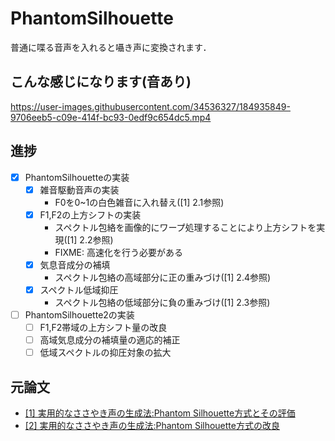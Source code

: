 # PhantomSilhouette

普通に喋る音声を入れると囁き声に変換されます．

## こんな感じになります(音あり)
https://user-images.githubusercontent.com/34536327/184935849-9706eeb5-c09e-414f-bc93-0edf9c654dc5.mp4

## 進捗
- [x] PhantomSilhouetteの実装
  - [x] 雑音駆動音声の実装
    - F0を0~1の白色雑音に入れ替え([1] 2.1参照)
  - [x] F1,F2の上方シフトの実装
    - スペクトル包絡を画像的にワープ処理することにより上方シフトを実現([1] 2.2参照)
    - FIXME: 高速化を行う必要がある
  - [x] 気息音成分の補填
    - スペクトル包絡の高域部分に正の重みづけ([1] 2.4参照)
  - [x] スペクトル低域抑圧
    - スペクトル包絡の低域部分に負の重みづけ([1] 2.3参照)
- [ ] PhantomSilhouette2の実装
  - [ ] F1,F2帯域の上方シフト量の改良
  - [ ] 高域気息成分の補填量の適応的補正
  - [ ] 低域スペクトルの抑圧対象の拡大
## 元論文
- [[1] 実用的なささやき声の生成法:Phantom Silhouette方式とその評価](https://jglobal.jst.go.jp/detail?JGLOBAL_ID=201902255241782790)
- [[2] 実用的なささやき声の生成法:Phantom Silhouette方式の改良](https://jglobal.jst.go.jp/detail?JGLOBAL_ID=202002252470550660)
